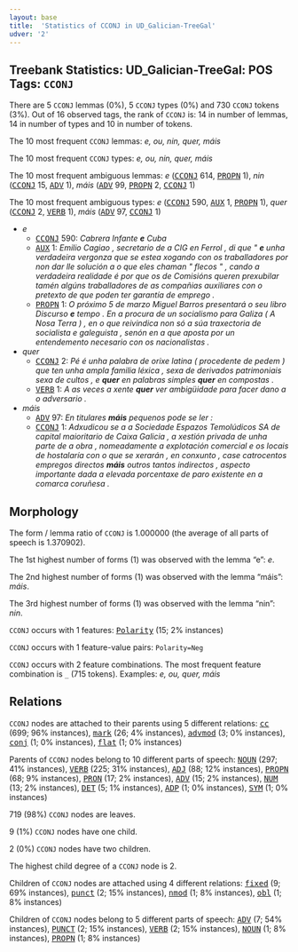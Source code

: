 ```yaml
---
layout: base
title:  'Statistics of CCONJ in UD_Galician-TreeGal'
udver: '2'
---
```


## Treebank Statistics: UD_Galician-TreeGal: POS Tags: `CCONJ`

There are 5 `CCONJ` lemmas (0%), 5 `CCONJ` types (0%) and 730 `CCONJ` tokens (3%).
Out of 16 observed tags, the rank of `CCONJ` is: 14 in number of lemmas, 14 in number of types and 10 in number of tokens.

The 10 most frequent `CCONJ` lemmas: <em>e, ou, nin, quer, máis</em>

The 10 most frequent `CCONJ` types:  <em>e, ou, nin, quer, máis</em>

The 10 most frequent ambiguous lemmas: <em>e</em> (<tt><a href="gl_treegal-pos-CCONJ.html">CCONJ</a></tt> 614, <tt><a href="gl_treegal-pos-PROPN.html">PROPN</a></tt> 1), <em>nin</em> (<tt><a href="gl_treegal-pos-CCONJ.html">CCONJ</a></tt> 15, <tt><a href="gl_treegal-pos-ADV.html">ADV</a></tt> 1), <em>máis</em> (<tt><a href="gl_treegal-pos-ADV.html">ADV</a></tt> 99, <tt><a href="gl_treegal-pos-PROPN.html">PROPN</a></tt> 2, <tt><a href="gl_treegal-pos-CCONJ.html">CCONJ</a></tt> 1)

The 10 most frequent ambiguous types:  <em>e</em> (<tt><a href="gl_treegal-pos-CCONJ.html">CCONJ</a></tt> 590, <tt><a href="gl_treegal-pos-AUX.html">AUX</a></tt> 1, <tt><a href="gl_treegal-pos-PROPN.html">PROPN</a></tt> 1), <em>quer</em> (<tt><a href="gl_treegal-pos-CCONJ.html">CCONJ</a></tt> 2, <tt><a href="gl_treegal-pos-VERB.html">VERB</a></tt> 1), <em>máis</em> (<tt><a href="gl_treegal-pos-ADV.html">ADV</a></tt> 97, <tt><a href="gl_treegal-pos-CCONJ.html">CCONJ</a></tt> 1)


* <em>e</em>
  * <tt><a href="gl_treegal-pos-CCONJ.html">CCONJ</a></tt> 590: <em>Cabrera Infante <b>e</b> Cuba</em>
  * <tt><a href="gl_treegal-pos-AUX.html">AUX</a></tt> 1: <em>Emilio Cagiao , secretario de a CIG en Ferrol , di que " <b>e</b> unha verdadeira vergonza que se estea xogando con os traballadores por non dar lle solución a o que eles chaman " flecos " , cando a verdadeira realidade é por que os de Comisións queren prexubilar tamén algúns traballadores de as compañias auxiliares con o pretexto de que poden ter garantía de emprego .</em>
  * <tt><a href="gl_treegal-pos-PROPN.html">PROPN</a></tt> 1: <em>O próximo 5 de marzo Miguel Barros presentará o seu libro Discurso <b>e</b> tempo . En a procura de un socialismo para Galiza ( A Nosa Terra ) , en o que reivindica non só a súa traxectoria de socialista e galeguista , senón en a que aposta por un entendemento necesario con os nacionalistas .</em>
* <em>quer</em>
  * <tt><a href="gl_treegal-pos-CCONJ.html">CCONJ</a></tt> 2: <em>Pé é unha palabra de orixe latina ( procedente de pedem ) que ten unha ampla familia léxica , sexa de derivados patrimoniais sexa de cultos , e <b>quer</b> en palabras simples <b>quer</b> en compostas .</em>
  * <tt><a href="gl_treegal-pos-VERB.html">VERB</a></tt> 1: <em>A as veces a xente <b>quer</b> ver ambigüidade para facer dano a o adversario .</em>
* <em>máis</em>
  * <tt><a href="gl_treegal-pos-ADV.html">ADV</a></tt> 97: <em>En titulares <b>máis</b> pequenos pode se ler :</em>
  * <tt><a href="gl_treegal-pos-CCONJ.html">CCONJ</a></tt> 1: <em>Adxudicou se a a Sociedade Espazos Temolúdicos SA de capital maioritario de Caixa Galicia , a xestión privada de unha parte de a obra , nomeadamente a explotación comercial e os locais de hostalaría con o que se xerarán , en conxunto , case catrocentos empregos directos <b>máis</b> outros tantos indirectos , aspecto importante dada a elevada porcentaxe de paro existente en a comarca coruñesa .</em>

## Morphology

The form / lemma ratio of `CCONJ` is 1.000000 (the average of all parts of speech is 1.370902).

The 1st highest number of forms (1) was observed with the lemma “e”: <em>e</em>.

The 2nd highest number of forms (1) was observed with the lemma “máis”: <em>máis</em>.

The 3rd highest number of forms (1) was observed with the lemma “nin”: <em>nin</em>.

`CCONJ` occurs with 1 features: <tt><a href="gl_treegal-feat-Polarity.html">Polarity</a></tt> (15; 2% instances)

`CCONJ` occurs with 1 feature-value pairs: `Polarity=Neg`

`CCONJ` occurs with 2 feature combinations.
The most frequent feature combination is `_` (715 tokens).
Examples: <em>e, ou, quer, máis</em>


## Relations

`CCONJ` nodes are attached to their parents using 5 different relations: <tt><a href="gl_treegal-dep-cc.html">cc</a></tt> (699; 96% instances), <tt><a href="gl_treegal-dep-mark.html">mark</a></tt> (26; 4% instances), <tt><a href="gl_treegal-dep-advmod.html">advmod</a></tt> (3; 0% instances), <tt><a href="gl_treegal-dep-conj.html">conj</a></tt> (1; 0% instances), <tt><a href="gl_treegal-dep-flat.html">flat</a></tt> (1; 0% instances)

Parents of `CCONJ` nodes belong to 10 different parts of speech: <tt><a href="gl_treegal-pos-NOUN.html">NOUN</a></tt> (297; 41% instances), <tt><a href="gl_treegal-pos-VERB.html">VERB</a></tt> (225; 31% instances), <tt><a href="gl_treegal-pos-ADJ.html">ADJ</a></tt> (88; 12% instances), <tt><a href="gl_treegal-pos-PROPN.html">PROPN</a></tt> (68; 9% instances), <tt><a href="gl_treegal-pos-PRON.html">PRON</a></tt> (17; 2% instances), <tt><a href="gl_treegal-pos-ADV.html">ADV</a></tt> (15; 2% instances), <tt><a href="gl_treegal-pos-NUM.html">NUM</a></tt> (13; 2% instances), <tt><a href="gl_treegal-pos-DET.html">DET</a></tt> (5; 1% instances), <tt><a href="gl_treegal-pos-ADP.html">ADP</a></tt> (1; 0% instances), <tt><a href="gl_treegal-pos-SYM.html">SYM</a></tt> (1; 0% instances)

719 (98%) `CCONJ` nodes are leaves.

9 (1%) `CCONJ` nodes have one child.

2 (0%) `CCONJ` nodes have two children.

The highest child degree of a `CCONJ` node is 2.

Children of `CCONJ` nodes are attached using 4 different relations: <tt><a href="gl_treegal-dep-fixed.html">fixed</a></tt> (9; 69% instances), <tt><a href="gl_treegal-dep-punct.html">punct</a></tt> (2; 15% instances), <tt><a href="gl_treegal-dep-nmod.html">nmod</a></tt> (1; 8% instances), <tt><a href="gl_treegal-dep-obl.html">obl</a></tt> (1; 8% instances)

Children of `CCONJ` nodes belong to 5 different parts of speech: <tt><a href="gl_treegal-pos-ADV.html">ADV</a></tt> (7; 54% instances), <tt><a href="gl_treegal-pos-PUNCT.html">PUNCT</a></tt> (2; 15% instances), <tt><a href="gl_treegal-pos-VERB.html">VERB</a></tt> (2; 15% instances), <tt><a href="gl_treegal-pos-NOUN.html">NOUN</a></tt> (1; 8% instances), <tt><a href="gl_treegal-pos-PROPN.html">PROPN</a></tt> (1; 8% instances)

